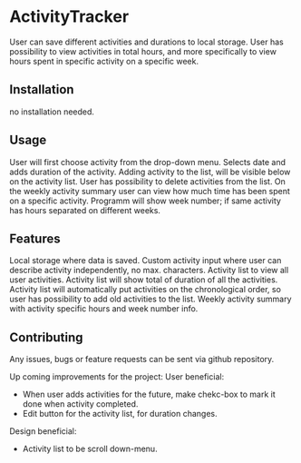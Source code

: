 # ActivityTracker

User can save different activities and durations to local storage. User has possibility to view activities in total hours, and more specifically to view hours spent in specific activity on a specific week.

## Installation
no installation needed.

## Usage

User will first choose activity from the drop-down menu. Selects date and adds duration of the activity.
Adding activity to the list, will be visible below on the activity list.
User has possibility to delete activities from the list. 
On the weekly activity summary user can view how much time has been spent on a specific activity.
Programm will show week number; if same activity has hours separated on different weeks.

## Features

Local storage where data is saved. Custom activity input where user can describe activity independently, no max. characters. Activity list to view all user activities. Activity list will show total of duration of all the activities.
Activity list will automatically put activities on the chronological order, so user has possibility to add old activities to the list. Weekly activity summary with activity specific hours and week number info. 

## Contributing

Any issues, bugs or feature requests can be sent via github repository.

Up coming improvements for the project: 
User beneficial:
- When user adds activities for the future, make chekc-box to mark it done when activity completed.
- Edit button for the activity list, for duration changes.

Design beneficial:
- Activity list to be scroll down-menu.


